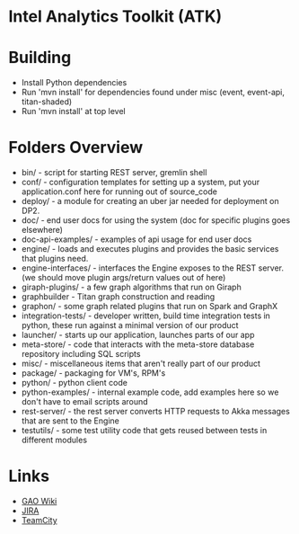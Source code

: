 Intel Analytics Toolkit (ATK)
=============================

# Building
* Install Python dependencies
* Run 'mvn install' for dependencies found under misc (event, event-api, titan-shaded)
* Run 'mvn install' at top level

# Folders Overview
* bin/ - script for starting REST server, gremlin shell
* conf/ - configuration templates for setting up a system, put your application.conf here for running out of source_code
* deploy/ - a module for creating an uber jar needed for deployment on DP2.
* doc/ - end user docs for using the system (doc for specific plugins goes elsewhere)
* doc-api-examples/ - examples of api usage for end user docs
* engine/ - loads and executes plugins and provides the basic services that plugins need.
* engine-interfaces/ - interfaces the Engine exposes to the REST server. (we should move plugin args/return values out of here)
* giraph-plugins/ - a few graph algorithms that run on Giraph
* graphbuilder - Titan graph construction and reading
* graphon/ - some graph related plugins that run on Spark and GraphX
* integration-tests/ - developer written, build time integration tests in python, these run against a minimal version of our product
* launcher/ - starts up our application, launches parts of our app
* meta-store/ - code that interacts with the meta-store database repository including SQL scripts
* misc/ - miscellaneous items that aren't really part of our product
* package/ - packaging for VM's, RPM's
* python/ - python client code
* python-examples/ - internal example code, add examples here so we don't have to email scripts around
* rest-server/ - the rest server converts HTTP requests to Akka messages that are sent to the Engine
* testutils/ - some test utility code that gets reused between tests in different modules

# Links
* [GAO Wiki](https://securewiki.ith.intel.com/display/GAO/Graph+Analytics+Home)
* [JIRA](https://jira01.devtools.intel.com/secure/Dashboard.jspa)
* [TeamCity](https://ubit-teamcity-iag.intel.com/project.html?projectId=Gao)
